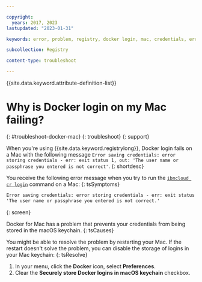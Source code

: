 ```yaml
---

copyright:
  years: 2017, 2023
lastupdated: "2023-01-31"

keywords: error, problem, registry, docker login, mac, credentials, error saving credentials, error storing credentials, user name or passphrase you entered is not correct

subcollection: Registry

content-type: troubleshoot

---
```


{{site.data.keyword.attribute-definition-list}}

# Why is Docker login on my Mac failing?
{: #troubleshoot-docker-mac}
{: troubleshoot}
{: support}

When you're using {{site.data.keyword.registrylong}}, Docker login fails on a Mac with the following message `Error saving credentials: error storing credentials - err: exit status 1, out: 'The user name or passphrase you entered is not correct'`.
{: shortdesc}

You receive the following error message when you try to run the [`ibmcloud cr login`](/docs/Registry?topic=Registry-containerregcli#bx_cr_login) command on a Mac:
{: tsSymptoms}

```txt
Error saving credentials: error storing credentials - err: exit status 1, out:
'The user name or passphrase you entered is not correct.'
```
{: screen}

Docker for Mac has a problem that prevents your credentials from being stored in the macOS keychain.
{: tsCauses}

You might be able to resolve the problem by restarting your Mac. If the restart doesn't solve the problem, you can disable the storage of logins in your Mac keychain:
{: tsResolve}

1. In your menu, click the **Docker** icon, select **Preferences**.
2. Clear the **Securely store Docker logins in macOS keychain** checkbox.
